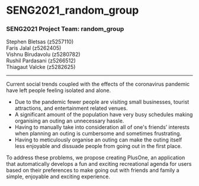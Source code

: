 # SENG2021_random_group

### SENG2021 Project Team: random_group 

Stephen Bletsas (z5257110)  
Faris Jalal (z5262405)  
Vishnu Birudavolu (z5280782)  
Rushil Pardasani (z5266512)  
Thiagaut Valcke (z5282625)  

***

Current social trends coupled with the effects of the coronavirus pandemic have left people feeling isolated and alone.

  * Due to the pandemic fewer people are visiting small businesses, tourist attractions, and entertainment related venues. 
  * A significant amount of the population have very busy schedules making organising an outing an unnecessary hassle.
  * Having to manually take into consideration all of one's friends’ interests when planning an outing is cumbersome and sometimes frustrating.
  * Having to meticulously organise an outing can make the outing itself less enjoyable and dissuade people from going out in the first place.



To address these problems, we propose creating PlusOne, an application that automatically develops a fun and exciting recreational agenda for users based on their preferences to make going out with friends and family a simple, enjoyable and exciting experience. 

